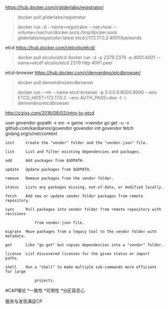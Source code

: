 https://hub.docker.com/r/gliderlabs/registrator/
>docker pull gliderlabs/registrator

>docker run -d  --name=registrator --net=host  --volume=/var/run/docker.sock:/tmp/docker.sock  gliderlabs/registrator:latest etcd://172.17.0.2:4001/backends


etcd  https://hub.docker.com/r/elcolio/etcd/
>docker pull elcolio/etcd
>docker run -d -p 2379:2379 -p 4001:4001 --name=etcd1 elcolio/etcd  2379 http 4001 peer

etcd-browser https://hub.docker.com/r/denverdino/etcdbrowser/
> docker pull denverdino/etcdbrowser

>docker run --rm --name etcd-browser -p 0.0.0.0:8000:8000 --env ETCD_HOST=172.17.0.2 --env AUTH_PASS=doe -t -i denverdino/etcdbrowser

http://cizixs.com/2016/08/02/intro-to-etcd

user govendor
gopath -> src -> game ->vendor
go get -u -v github.com/kardianos/govendor 
govendor init
govendor fetch golang.org/x/net/context


    init     Create the "vendor" folder and the "vendor.json" file.

    list     List and filter existing dependencies and packages.

    add      Add packages from $GOPATH.

    update   Update packages from $GOPATH.

    remove   Remove packages from the vendor folder.

    status   Lists any packages missing, out-of-date, or modified locally.

    fetch    Add new or update vendor folder packages from remote repository.

    sync     Pull packages into vendor folder from remote repository with revisions

                 from vendor.json file.

    migrate  Move packages from a legacy tool to the vendor folder with metadata.

    get      Like "go get" but copies dependencies into a "vendor" folder.

    license  List discovered licenses for the given status or import paths.

    shell    Run a "shell" to make multiple sub-commands more efficient for large

                 projects.

#CAP理论
*一致性
*可用性
*分区容忍心

服务与发现满足CP